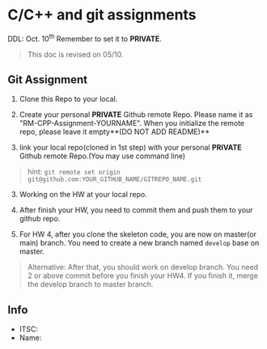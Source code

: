 # C/C++ and git assignments
DDL: Oct. 10<sup>th</sup>
Remember to set it to **PRIVATE**. 
> This doc is revised on 05/10.
## Git Assignment

1. Clone this Repo to your local.

2. Create your personal **PRIVATE** Github remote Repo. Please name it as "RM-CPP-Assignment-YOURNAME". When you initialize the remote repo, please leave it empty**(DO NOT ADD README)**

2. link your local repo(cloned in 1st step) with your personal **PRIVATE** Github remote Repo.(You may use command line)  
> hint: `git remote set origin git@github.com:YOUR_GITHUB_NAME/GITREPO_NAME.git`

3. Working on the HW at your local repo.

4. After finish your HW, you need to commit them and push them to your github repo. 

5. For HW 4, after you clone the skeleton code, you are now on master(or main) branch. You need to create a new branch named `develop` base on master.

> Alternative: After that, you should work on develop branch. You need 2 or above commit before you finish your HW4. If you finish it, merge the develop branch to master branch.

## Info
- ITSC: 
- Name:
